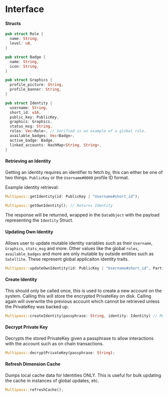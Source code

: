# Interface

#### Structs

```rs
pub struct Role {
  name: String,
  level: u8,
}

pub struct Badge {
  name: String,
  icon: String,
}

pub struct Graphics {
  profile_picture: String,
  profile_banner: String,
}

pub struct Identity {
  username: String,
  short_id: u16,
  public_key: PublicKey,
  graphics: Graphics,
  status_msg: String,
  roles: Vec<Role>, // Verified is an example of a global role.
  available_badges: Vec<Badge>,
  active_badge: Badge,
  linked_accounts: HashMap<String, String>,
}
```

#### Retrieving an Identity

Getting an identity requires an identifier to fetch by, this can either be one of two things. `PublicKey` or the `Username#0000` profile ID format.

Example identity retrieval:


```rs
Multipass::getIdentity(id: PublicKey | "Username#short_id");
```

```rs
Multipass::getOwnIdentity(); // Returns Identity
```

The response will be returned, wrapped in the `DataObject` with the payload representing the `Identity` Struct.

#### Updating Own Identity

Allows user to update mutable identity variables such as their `Username`, `Graphics`, `stats_msg` and more. Other values like the global `roles`, `available_badges` and more are only mutable by outside entities such as `Satellite`. These represent global applicaiton identity traits.

```rs
Multipass::updateOwnIdentity(id: PublicKey | "Username#short_id", PartialIdentity);
```

#### Create Identity

This should only be called once, this is used to create a new account on the system. Calling this will store the encrypted PrivateKey on disk. Calling again will overwrite the previous account which cannot be retrieved unless the PrivateKey was backed up.

```rs
Multipass::createIdentity(passphrase: String, identity: Identity) // Returns PublicKey, stores encrypted private key
```

#### Decrypt Private Key

Decrypts the stored PrivateKey given a passphrase to allow interactions with the account such as on chain transactions.

```rs
Multipass::decryptPrivateKey(passphrase: String);
```

#### Refresh Dimension Cache

Dumps local cache data for Identities ONLY. This is useful for bulk updating the cache in instances of global updates, etc.

```rs
Multipass::refreshCache();
````
